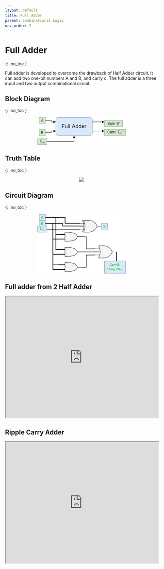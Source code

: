 ```yaml
---
layout: default
title: Full Adder
parent: Combinational Logic
nav_order: 2
---
```


# Full Adder
{: .no_toc }

Full adder is developed to overcome the drawback of Half Adder circuit. 
It can add two one-bit numbers A and B, and carry c. 
The full adder is a three input and two output combinational circuit.



## Block Diagram
{: .no_toc }

<div style="text-align:center"><img src="../../assets/images/fulladder_blockdiagram.jpg" /></div>


## Truth Table
{: .no_toc }

<div style="text-align:center"><img src="../../assets/images/fulladder_truthtable.jpg" /></div>

## Circuit Diagram
{: .no_toc }

<div style="text-align:center"><img src="../../assets/images/fulladder_circuitdiagram.jpg" /></div>

## Full adder from 2 Half Adder

<iframe width="100%" height="400px" src="https://circuitverse.org/simulator/embed/247" id="projectPreview" scrolling="no" webkitAllowFullScreen mozAllowFullScreen allowFullScreen> </iframe>

## Ripple Carry Adder

<iframe width="100%" height="400px" src="https://circuitverse.org/simulator/embed/248" id="projectPreview" scrolling="no" webkitAllowFullScreen mozAllowFullScreen allowFullScreen> </iframe>

